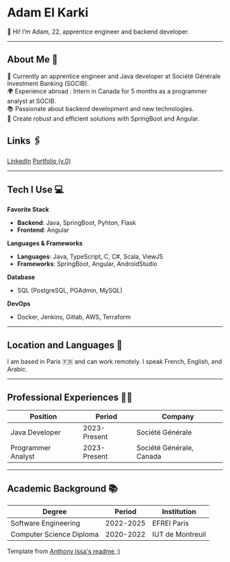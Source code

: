 # Adam El Karki

👋 Hi! I’m Adam, 22, apprentice engineer and backend developer.

---

## About Me 🤔

💼 Currently an apprentice engineer and Java developer at Société Générale Investment Banking (SGCIB).  
🌍 Experience abroad : Intern in Canada for 5 months as a programmer analyst at SGCIB.  
📚 Passionate about backend development and new technologies.  
🎯 Create robust and efficient solutions with SpringBoot and Angular.

## Links 🖇️

[LinkedIn](https://www.linkedin.com/in/adam-el-karki/)
[Portfolio (v.0)](https://mog4dor-showcase.vercel.app/)

---

## Tech I Use 💻

**Favorite Stack**  
- **Backend**: Java, SpringBoot, Pyhton, Flask  
- **Frontend**: Angular

**Languages & Frameworks**  
- **Languages**: Java, TypeScript, C, C#, Scala, ViewJS
- **Frameworks**: SpringBoot, Angular, AndroidStudio

**Database**  
- SQL (PostgreSQL, PGAdmin, MySQL)

**DevOps**  
- Docker, Jenkins, Gitlab, AWS, Terraform

---

## Location and Languages 📍

I am based in Paris 🇫🇷 and can work remotely. I speak French, English, and Arabic.

---

## Professional Experiences 🧑‍💻

| Position                        | Period             | Company                      |
|---------------------------------|--------------------|------------------------------|
| Java Developer                  | 2023-Present       | Société Générale             |
| Programmer Analyst              | 2023-Present       | Société Générale, Canada     |

---

## Academic Background 📚

| Degree                         | Period             | Institution                  |
|--------------------------------|--------------------|------------------------------|
| Software Engineering           | 2022-2025          | EFREI Paris                  |
| Computer Science Diploma       | 2020-2022          | IUT de Montreuil             |

Template from [Anthony Issa's readme ;)](https://github.com/anthonyissa)
